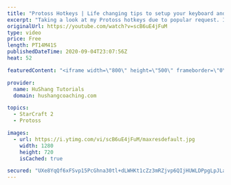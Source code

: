 ```yaml
---
title: "Protoss Hotkeys | Life changing tips to setup your keyboard and mouse"
excerpt: "Taking a look at my Protoss hotkeys due to popular request. If you want download my hotkeys, you can do so @ https://www.hushangcoaching.com/guides/  #protoss #hotkeys #protosshotkeys Protoss Hotkeys | Life changing tips to setup your keyboard and mouse  Coaching --------------------------------------------------------------------------"
originalUrl: https://youtube.com/watch?v=scB6uE4jFuM
type: video
price: Free
length: PT14M41S
publishedDateTime: 2020-09-04T23:07:56Z
heat: 52

featuredContent: "<iframe width=\"800\" height=\"500\" frameborder=\"0\" src=\"https://www.youtube.com/embed/scB6uE4jFuM\" allow=\"accelerometer; autoplay; encrypted-media; gyroscope; picture-in-picture\" allowfullscreen></iframe>"

provider:
  name: HuShang Tutorials
  domain: hushangcoaching.com

topics:
  - StarCraft 2
  - Protoss

images:
  - url: https://i.ytimg.com/vi/scB6uE4jFuM/maxresdefault.jpg
    width: 1280
    height: 720
    isCached: true

secured: "UXe8YqQf6xFSvp15PcGhna30tl+dLWHKt1cZz3mRZjvp6QIjHUWLDPpgLpJLaDskmARAgeLLOkIGvMqTx09xfHFpK2eyvl1HF/HI/0Yx6SzpRPXCwIVYGDcR3EvuHtNF49xQkUZin2/qamv1U+fedvqRX2soAnoEG1vfk6smsYUn03x0d5XPr3mq9YCPbIjFS7so7BF/B8u3ScYYMqNRm12DqKShhLPf8qEBoSrln1M9NyT4GFFw8Hln+j70/o+eyiOTtbOZhB4Flyjf3E4d/TrrH9+Q7erBxOShTRtAd9fBbIYSBCfW3RX/MlMzth8xacqyo9HK7G+yTNQIwTA8bL29dPuS/kEb19E790KuGxoHVlyvzMIGXFJEKzRTN+8WMU9WR2Ai0eK6PSZOBnWb713I0zfwfxAaHQUjARje9Ps=;FTtHoZ6M5T5jdylVu7L7Ng=="
---
```


